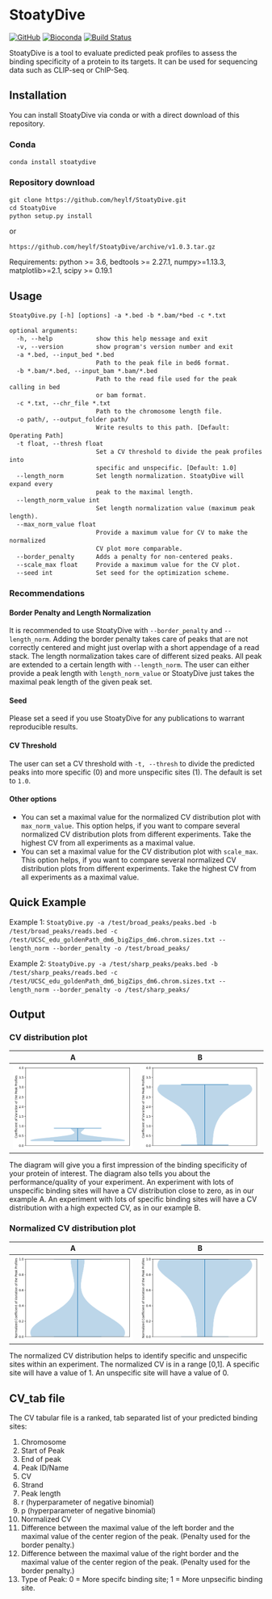 # StoatyDive

[![GitHub](https://img.shields.io/github/tag/heylf/StoatyDive.svg)](https://github.com/heylf/StoatyDive) [![Bioconda](https://anaconda.org/bioconda/stoatydive/badges/version.svg)](https://anaconda.org/bioconda/stoatydive)
[![Build Status](https://travis-ci.org/heylf/StoatyDive.svg?branch=master)](https://travis-ci.org/heylf/StoatyDive)

StoatyDive is a tool to evaluate predicted peak profiles to assess the binding specificity of a protein to its targets. It can be used for sequencing data such as CLIP-seq or ChIP-Seq.

## Installation

You can install StoatyDive via conda or with a direct download
of this repository.

### Conda

```
conda install stoatydive
```

### Repository download

```
git clone https://github.com/heylf/StoatyDive.git
cd StoatyDive
python setup.py install
```

or

```
https://github.com/heylf/StoatyDive/archive/v1.0.3.tar.gz
```

Requirements: python >= 3.6, bedtools >= 2.27.1, numpy>=1.13.3, matplotlib>=2.1, scipy >= 0.19.1

## Usage

```
StoatyDive.py [-h] [options] -a *.bed -b *.bam/*bed -c *.txt
```

```
optional arguments:
  -h, --help            show this help message and exit
  -v, --version         show program's version number and exit
  -a *.bed, --input_bed *.bed
                        Path to the peak file in bed6 format.
  -b *.bam/*.bed, --input_bam *.bam/*.bed
                        Path to the read file used for the peak calling in bed
                        or bam format.
  -c *.txt, --chr_file *.txt
                        Path to the chromosome length file.
  -o path/, --output_folder path/
                        Write results to this path. [Default: Operating Path]
  -t float, --thresh float
                        Set a CV threshold to divide the peak profiles into
                        specific and unspecific. [Default: 1.0]
  --length_norm         Set length normalization. StoatyDive will expand every
                        peak to the maximal length.
  --length_norm_value int
                        Set length normalization value (maximum peak length).
  --max_norm_value float
                        Provide a maximum value for CV to make the normalized
                        CV plot more comparable.
  --border_penalty      Adds a penalty for non-centered peaks.
  --scale_max float     Provide a maximum value for the CV plot.
  --seed int            Set seed for the optimization scheme.
```

### Recommendations

#### Border Penalty and Length Normalization
It is recommended to use StoatyDive with `--border_penalty` and `--length_norm`.
Adding the border penalty takes care of peaks that are not correctly centered and might
just overlap with a short appendage of a read stack. The length normalization takes
care of different sized peaks. All peak are extended to a certain length with `--length_norm`. The user can either provide a peak length with `length_norm_value` or
StoatyDive just takes the maximal peak length of the given peak set.

#### Seed
Please set a seed if you use StoatyDive for any publications to warrant reproducible
results.

#### CV Threshold
The user can set a CV threshold with `-t, --thresh` to divide the predicted
peaks into more specific (0) and more unspecific sites (1). The default is set
to `1.0`.

#### Other options
- You can set a maximal value for the normalized CV distribution plot with `max_norm_value`. This option helps, if you want to compare several  normalized
CV distribution plots from different experiments. Take the highest CV from all experiments as a maximal value.
- You can set a maximal value for the  CV distribution plot with `scale_max`. This option helps, if you want to compare several normalized CV distribution plots from different experiments. Take the highest CV from all experiments as a maximal value.

## Quick Example

Example 1:
`StoatyDive.py -a /test/broad_peaks/peaks.bed -b /test/broad_peaks/reads.bed -c /test/UCSC_edu_goldenPath_dm6_bigZips_dm6.chrom.sizes.txt --length_norm --border_penalty -o /test/broad_peaks/`

Example 2:
`StoatyDive.py -a /test/sharp_peaks/peaks.bed -b /test/sharp_peaks/reads.bed -c /test/UCSC_edu_goldenPath_dm6_bigZips_dm6.chrom.sizes.txt --length_norm --border_penalty -o /test/sharp_peaks/`

## Output

### CV distribution plot

| A        | B           |
| :-------------: |:-------------:|
| <img src="/test/broad_peaks/CV_Distribution_reads.png" width="400"> | <img src="/test/sharp_peaks/CV_Distribution_reads.png" width="400"> |

The diagram will give you a first impression of the binding specificity of your
protein of interest. The diagram also tells you about the performance/quality
of your experiment. An experiment with lots of unspecific binding sites will have
a CV distribution close to zero, as in our example A. An experiment with lots
of specific binding sites will have a CV distribution with a high expected CV, as
in our example B.

### Normalized CV distribution plot

| A        | B           |
| :-------------: |:-------------:|
| <img src="/test/broad_peaks/Norm_CV_Distribution_reads.png" width="400"> | <img src="/test/sharp_peaks/Norm_CV_Distribution_reads.png" width="400"> |

The normalized CV distribution helps to identify specific and unspecific sites within
an experiment. The normalized CV is in a range [0,1]. A specific site will have a value of 1. An unspecific site will have a value of 0.

## CV_tab file
The CV tabular file is a ranked, tab separated list of your predicted binding sites:
  1. Chromosome
  2. Start of Peak
  3. End of peak
  4. Peak ID/Name
  5. CV
  6. Strand
  7. Peak length
  8. r (hyperparameter of negative binomial)
  9. p (hyperparameter of negative binomial)
  10. Normalized CV
  11. Difference between the maximal value of the left border and the maximal
  value of the center region of the peak. (Penalty used for the border penalty.)
  12. Difference between the maximal value of the right border and the maximal
  value of the center region of the peak. (Penalty used for the border penalty.)
  13. Type of Peak: 0 = More specifc binding site; 1 = More unpsecific binding site.
